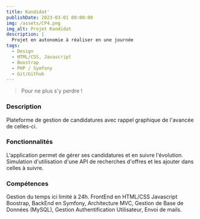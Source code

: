 ```yaml
---
title: Kandidat'
publishDate: 2023-03-01 00:00:00
img: /assets/CP4.png
img_alt: Projet Kandidat
description: |
  Projet en autonomie à réaliser en une journée
tags:
  - Design
  - HTML/CSS, Javascript
  - Boostrap
  - PHP / Symfony
  - Git/Github
---
```


> Pour ne plus s'y perdre !


### Description

Plateforme de gestion de candidatures avec rappel graphique de l'avancée de celles-ci.

### Fonctionnalités

L'application permet de gérer ses candidatures et en suivre l'évolution.
Simulation d'utilisation d'une API de recherches d'offres et les ajouter dans celles à suivre.
### Compétences

Gestion du temps ici limité à 24h.
FrontEnd en HTML/CSS Javascript Boostrap, BackEnd en Symfony, Architecture MVC, Gestion de Base de Données (MySQL),
Gestion Authentification Utilisateur, Envoi de mails.

